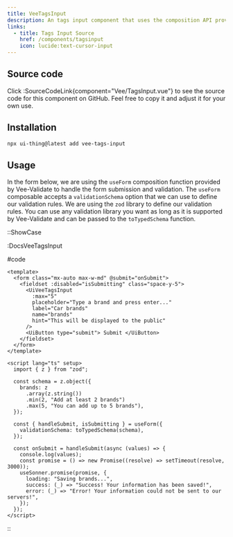 ```yaml
---
title: VeeTagsInput
description: An tags input component that uses the composition API provided by Vee-Validate to perform validation.
links:
  - title: Tags Input Source
    href: /components/tagsinput
    icon: lucide:text-cursor-input
---
```


## Source code

Click :SourceCodeLink{component="Vee/TagsInput.vue"} to see the source code for this component on GitHub. Feel free to copy it and adjust it for your own use.

## Installation

```bash
npx ui-thing@latest add vee-tags-input
```

## Usage

In the form below, we are using the `useForm` composition function provided by Vee-Validate to handle the form submission and validation. The `useForm` composable accepts a `validationSchema` option that we can use to define our validation rules. We are using the `zod` library to define our validation rules. You can use any validation library you want as long as it is supported by Vee-Validate and can be passed to the `toTypedSchema` function.

::ShowCase

:DocsVeeTagsInput

#code

<!-- automd:file src="../../app/components/content/Docs/Vee/TagsInput/DocsVeeTagsInput.vue" code lang="vue" -->

```vue [DocsVeeTagsInput.vue]
<template>
  <form class="mx-auto max-w-md" @submit="onSubmit">
    <fieldset :disabled="isSubmitting" class="space-y-5">
      <UiVeeTagsInput
        :max="5"
        placeholder="Type a brand and press enter..."
        label="Car brands"
        name="brands"
        hint="This will be displayed to the public"
      />
      <UiButton type="submit"> Submit </UiButton>
    </fieldset>
  </form>
</template>

<script lang="ts" setup>
  import { z } from "zod";

  const schema = z.object({
    brands: z
      .array(z.string())
      .min(2, "Add at least 2 brands")
      .max(5, "You can add up to 5 brands"),
  });

  const { handleSubmit, isSubmitting } = useForm({
    validationSchema: toTypedSchema(schema),
  });

  const onSubmit = handleSubmit(async (values) => {
    console.log(values);
    const promise = () => new Promise((resolve) => setTimeout(resolve, 3000));
    useSonner.promise(promise, {
      loading: "Saving brands...",
      success: (_) => "Success! Your information has been saved!",
      error: (_) => "Error! Your information could not be sent to our servers!",
    });
  });
</script>

```

<!-- /automd -->

::
